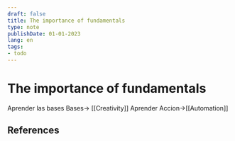 ```yaml
---
draft: false
title: The importance of fundamentals
type: note
publishDate: 01-01-2023
lang: en
tags:
- todo
---
```


# The importance of fundamentals


Aprender las bases Bases-> [[Creativity]]
Aprender Accion->[[Automation]]




## References
